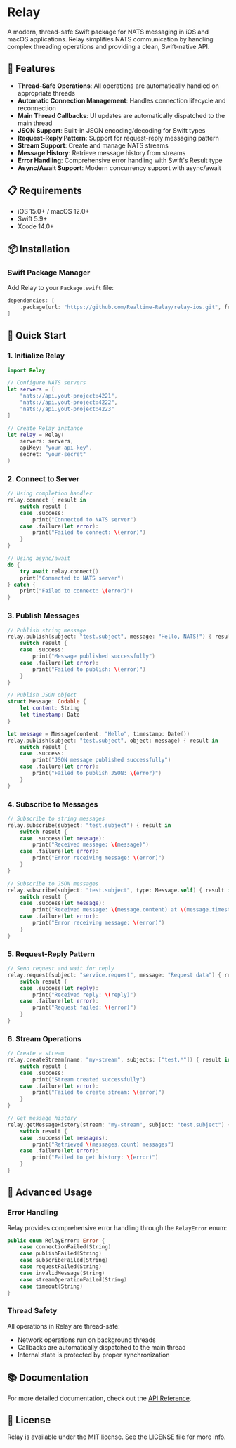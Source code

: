 # Relay

A modern, thread-safe Swift package for NATS messaging in iOS and macOS applications. Relay simplifies NATS communication by handling complex threading operations and providing a clean, Swift-native API.

## 🚀 Features

- **Thread-Safe Operations**: All operations are automatically handled on appropriate threads
- **Automatic Connection Management**: Handles connection lifecycle and reconnection
- **Main Thread Callbacks**: UI updates are automatically dispatched to the main thread
- **JSON Support**: Built-in JSON encoding/decoding for Swift types
- **Request-Reply Pattern**: Support for request-reply messaging pattern
- **Stream Support**: Create and manage NATS streams
- **Message History**: Retrieve message history from streams
- **Error Handling**: Comprehensive error handling with Swift's Result type
- **Async/Await Support**: Modern concurrency support with async/await

## 📋 Requirements

- iOS 15.0+ / macOS 12.0+
- Swift 5.9+
- Xcode 14.0+

## 📦 Installation

### Swift Package Manager

Add Relay to your `Package.swift` file:

```swift
dependencies: [
    .package(url: "https://github.com/Realtime-Relay/relay-ios.git", from: "1.0.0")
]
```

## 🎯 Quick Start

### 1. Initialize Relay

```swift
import Relay

// Configure NATS servers
let servers = [
    "nats://api.yout-project:4221",
    "nats://api.yout-project:4222",
    "nats://api.yout-project:4223"
]

// Create Relay instance
let relay = Relay(
    servers: servers,
    apiKey: "your-api-key",
    secret: "your-secret"
)
```

### 2. Connect to Server

```swift
// Using completion handler
relay.connect { result in
    switch result {
    case .success:
        print("Connected to NATS server")
    case .failure(let error):
        print("Failed to connect: \(error)")
    }
}

// Using async/await
do {
    try await relay.connect()
    print("Connected to NATS server")
} catch {
    print("Failed to connect: \(error)")
}
```

### 3. Publish Messages

```swift
// Publish string message
relay.publish(subject: "test.subject", message: "Hello, NATS!") { result in
    switch result {
    case .success:
        print("Message published successfully")
    case .failure(let error):
        print("Failed to publish: \(error)")
    }
}

// Publish JSON object
struct Message: Codable {
    let content: String
    let timestamp: Date
}

let message = Message(content: "Hello", timestamp: Date())
relay.publish(subject: "test.subject", object: message) { result in
    switch result {
    case .success:
        print("JSON message published successfully")
    case .failure(let error):
        print("Failed to publish JSON: \(error)")
    }
}
```

### 4. Subscribe to Messages

```swift
// Subscribe to string messages
relay.subscribe(subject: "test.subject") { result in
    switch result {
    case .success(let message):
        print("Received message: \(message)")
    case .failure(let error):
        print("Error receiving message: \(error)")
    }
}

// Subscribe to JSON messages
relay.subscribe(subject: "test.subject", type: Message.self) { result in
    switch result {
    case .success(let message):
        print("Received message: \(message.content) at \(message.timestamp)")
    case .failure(let error):
        print("Error receiving message: \(error)")
    }
}
```

### 5. Request-Reply Pattern

```swift
// Send request and wait for reply
relay.request(subject: "service.request", message: "Request data") { result in
    switch result {
    case .success(let reply):
        print("Received reply: \(reply)")
    case .failure(let error):
        print("Request failed: \(error)")
    }
}
```

### 6. Stream Operations

```swift
// Create a stream
relay.createStream(name: "my-stream", subjects: ["test.*"]) { result in
    switch result {
    case .success:
        print("Stream created successfully")
    case .failure(let error):
        print("Failed to create stream: \(error)")
    }
}

// Get message history
relay.getMessageHistory(stream: "my-stream", subject: "test.subject") { result in
    switch result {
    case .success(let messages):
        print("Retrieved \(messages.count) messages")
    case .failure(let error):
        print("Failed to get history: \(error)")
    }
}
```

## 🔧 Advanced Usage

### Error Handling

Relay provides comprehensive error handling through the `RelayError` enum:

```swift
public enum RelayError: Error {
    case connectionFailed(String)
    case publishFailed(String)
    case subscribeFailed(String)
    case requestFailed(String)
    case invalidMessage(String)
    case streamOperationFailed(String)
    case timeout(String)
}
```

### Thread Safety

All operations in Relay are thread-safe:
- Network operations run on background threads
- Callbacks are automatically dispatched to the main thread
- Internal state is protected by proper synchronization

## 📚 Documentation

For more detailed documentation, check out the [API Reference](https://pypi.org/project/relayx-py/).

## 📄 License

Relay is available under the MIT license. See the LICENSE file for more info.
